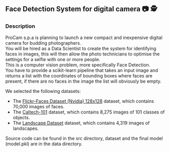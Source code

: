 ## Face Detection System for digital camera :camera: :detective:

### Description
ProCam s.p.a is planning to launch a new compact and inexpensive digital camera for budding photographers.<br>
You will be hired as a Data Scientist to create the system for identifying faces in images, this will then allow 
the photo technicians to optimise the settings for a selfie with one or more people.<br>
This is a computer vision problem, more specifically Face Detection.<br>
You have to provide a scikit-learn pipeline that takes an input image and returns a list with the coordinates of 
bounding boxes where faces are present, if there are no faces in the image the list will obviously be empty.<br>

We selected the following datasets:
- The [Flickr-Faces Dataset (Nvidia) 128x128](https://www.kaggle.com/datasets/dullaz/flickrfaces-dataset-nvidia-128x128) dataset, which contains 70,000 images of faces.
- The [Caltech-101](https://data.caltech.edu/records/mzrjq-6wc02) dataset, which contains 8,275 images of 101 classes of objects.<br>
- The [Landscape Dataset](https://www.kaggle.com/datasets/arnaud58/landscape-pictures) dataset, which contains 4,319 images of landscapes.

Source code can be found in the src directory, dataset and the final model (model.pkl) are in the data directory.
